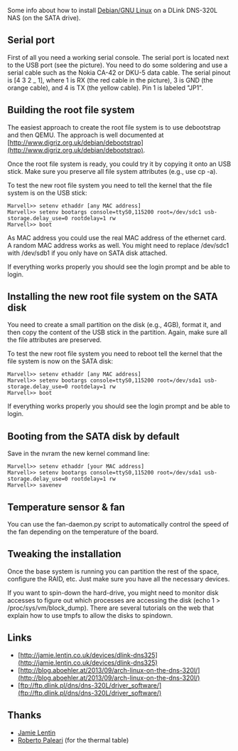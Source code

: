 Some info about how to install [Debian/GNU Linux](http://www.debian.org) on a DLink DNS-320L NAS (on the SATA drive).


Serial port
-----------

First of all you need a working serial console. The serial port is located next to the USB port (see the picture). You need to do some soldering and use a serial cable such as the Nokia CA-42 or DKU-5 data cable. The serial pinout is [4 3 2 _ 1], where 1 is RX (the red cable in the picture), 3 is GND (the orange cable), and 4 is TX (the yellow cable). Pin 1 is labeled "JP1".


Building the root file system
-----------------------------

The easiest approach to create the root file system is to use debootstrap and then QEMU. The approach is well documented at [http://www.digriz.org.uk/debian/debootstrap](http://www.digriz.org.uk/debian/debootstrap).

Once the root file system is ready, you could try it by copying it onto an USB stick. Make sure you preserve all file system attributes (e.g., use cp -a).

To test the new root file system you need to tell the kernel that the file system is on the USB stick:

    Marvell>> setenv ethaddr [any MAC address]
    Marvell>> setenv bootargs console=ttyS0,115200 root=/dev/sdc1 usb-storage.delay_use=0 rootdelay=1 rw
    Marvell>> boot

As MAC address you could use the real MAC address of the ethernet card. A random MAC address works as well. You might need to replace /dev/sdc1 with /dev/sdb1 if you only have on SATA disk attached.

If everything works properly you should see the login prompt and be able to login.

Installing the new root file system on the SATA disk
----------------------------------------------------

You need to create a small partition on the disk (e.g., 4GB), format it, and then copy the content of the USB stick in the partition. Again, make sure all the file attributes are preserved.


To test the new root file system you need to reboot tell the kernel that the file system is now on the SATA disk:

    Marvell>> setenv ethaddr [any MAC address]
    Marvell>> setenv bootargs console=ttyS0,115200 root=/dev/sda1 usb-storage.delay_use=0 rootdelay=1 rw
    Marvell>> boot

If everything works properly you should see the login prompt and be able to login. 

Booting from the SATA disk by default
-------------------------------------

Save in the nvram the new kernel command line:

    Marvell>> setenv ethaddr [your MAC address]
    Marvell>> setenv bootargs console=ttyS0,115200 root=/dev/sda1 usb-storage.delay_use=0 rootdelay=1 rw
    Marvell>> savenev


Temperature sensor & fan
------------------------

You can use the fan-daemon.py script to automatically control the speed of the fan depending on the temperature of the board. 

Tweaking the installation
-------------------------

Once the base system is running you can partition the rest of the space, configure the RAID, etc. Just make sure you have all the necessary devices.

If you want to spin-down the hard-drive, you might need to monitor disk accesses to figure out which processes are accessing the disk (echo 1 > /proc/sys/vm/block_dump). There are several tutorials on the web that explain how to use tmpfs to allow the disks to spindown.


Links
-----

- [http://jamie.lentin.co.uk/devices/dlink-dns325](http://jamie.lentin.co.uk/devices/dlink-dns325)
- [http://blog.aboehler.at/2013/09/arch-linux-on-the-dns-320l/](http://blog.aboehler.at/2013/09/arch-linux-on-the-dns-320l/)
- [ftp://ftp.dlink.pl/dns/dns-320L/driver_software/](ftp://ftp.dlink.pl/dns/dns-320L/driver_software/)


Thanks
------

- [Jamie Lentin](http://jamie.lentin.co.uk/)
- [Roberto Paleari](http://roberto.greyhats.it) (for the thermal table)
